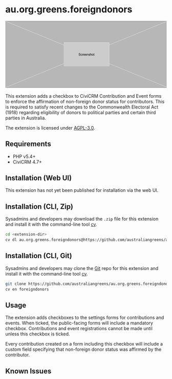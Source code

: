 # au.org.greens.foreigndonors

![Screenshot](/images/screenshot.png)

This extension adds a checkbox to CiviCRM Contribution and Event forms to enforce the affirmation of non-foreign donor status for contributors. This is required to satisfy recent changes to the Commonwealth Electoral Act (1918) regarding eligibility of donors to political parties and certain third parties in Australia.

The extension is licensed under [AGPL-3.0](LICENSE.txt).

## Requirements

* PHP v5.4+
* CiviCRM 4.7+

## Installation (Web UI)

This extension has not yet been published for installation via the web UI.

## Installation (CLI, Zip)

Sysadmins and developers may download the `.zip` file for this extension and
install it with the command-line tool [cv](https://github.com/civicrm/cv).

```bash
cd <extension-dir>
cv dl au.org.greens.foreigndonors@https://github.com/australiangreens/au.org.greens.foreigndonors/archive/master.zip
```

## Installation (CLI, Git)

Sysadmins and developers may clone the [Git](https://en.wikipedia.org/wiki/Git) repo for this extension and
install it with the command-line tool [cv](https://github.com/civicrm/cv).

```bash
git clone https://github.com/australiangreens/au.org.greens.foreigndonors.git
cv en foreigndonors
```

## Usage

The extension adds checkboxes to the settings forms for contributions and events. When ticked, the public-facing forms will include a mandatory checkbox. Contributions and event registrations cannot be made until unless this checkbox is ticked.

Every contribution created on a form including this checkbox will include a custom field specifying that non-foreign donor status was affirmed by the contributor.

## Known Issues


